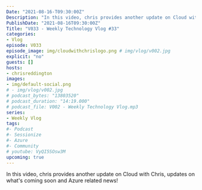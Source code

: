 ```yaml
---
Date: "2021-08-16-T09:30:00Z"
Description: "In this video, chris provides another update on Cloud with Chris, updates on what's coming soon and Azure related news!"
PublishDate: "2021-08-16T09:30:00Z"
Title: "V033 - Weekly Technology Vlog #33"
categories:
- Vlog
episode: V033
episode_image: img/cloudwithchrislogo.png # img/vlog/v002.jpg
explicit: "no"
guests: []
hosts:
- chrisreddington
images:
- img/default-social.png
# - img/vlog/v002.jpg
# podcast_bytes: "13803520"
# podcast_duration: "14:19.000"
# podcast_file: V002 - Weekly Technology Vlog.mp3
series:
- Weekly Vlog
tags:
#- Podcast
#- Sessionize
#- Azure
#- Community
# youtube: VyQI5SOsw3M
upcoming: true
---
```

In this video, chris provides another update on Cloud with Chris, updates on what's coming soon and Azure related news!